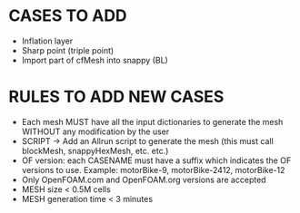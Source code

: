 # CASES TO ADD
* Inflation layer
* Sharp point (triple point)
* Import part of cfMesh into snappy (BL)

# RULES TO ADD NEW CASES
* Each mesh MUST have all the input dictionaries to generate the mesh WITHOUT any modification by the user
* SCRIPT -> Add an Allrun script to generate the mesh (this must call blockMesh, snappyHexMesh, etc. etc.)
* OF version: each CASENAME must have a suffix which indicates the OF versions to use. Example: motorBike-9, motorBike-2412, motorBike-12
* Only OpenFOAM.com and OpenFOAM.org versions are accepted
* MESH size < 0.5M cells
* MESH generation time < 3 minutes
